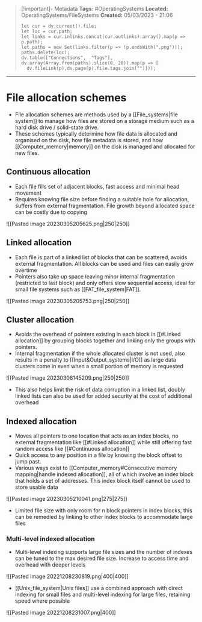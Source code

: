 > [!important]- Metadata
> **Tags:** #OperatingSystems 
> **Located:** OperatingSystems/FileSystems
> **Created:** 05/03/2023 - 21:06
> ```dataviewjs
>let cur = dv.current().file;
>let loc = cur.path;
>let links = cur.inlinks.concat(cur.outlinks).array().map(p => p.path);
>let paths = new Set(links.filter(p => !p.endsWith(".png")));
>paths.delete(loc);
>dv.table(["Connections",  "Tags"], dv.array(Array.from(paths).slice(0, 20)).map(p => [
>   dv.fileLink(p),dv.page(p).file.tags.join("")]));
> ```

___
# File allocation schemes
-   File allocation schemes are methods used by a [[File_systems|file system]] to manage how files are stored on a storage medium such as a hard disk drive / solid-state drive.
-   These schemes typically determine how file data is allocated and organised on the disk, how file metadata is stored, and how [[Computer_memory|memory]] on the disk is managed and allocated for new files.
## Continuous allocation
- Each file fills set of adjacent blocks, fast access and minimal head movement 
- Requires knowing file size before finding a suitable hole for allocation, suffers from external fragmentation. File growth beyond allocated space can be costly due to copying

![[Pasted image 20230305205625.png|250|250]]
## Linked allocation
- Each file is part of a linked list of blocks that can be scattered, avoids external fragmentation. All blocks can be used and files can easily grow overtime
- Pointers also take up space leaving minor internal fragmentation (restricted to last block) and only offers slow sequential access, ideal for small file systems such as [[FAT_file_system|FAT]]. 

![[Pasted image 20230305205753.png|250|250]]
## Cluster allocation
- Avoids the overhead of pointers existing in each block in [[#Linked allocation]] by grouping blocks together and linking only the groups with pointers. 
- Internal fragmentation if the whole allocated cluster is not used, also results in a penalty to [[Input&Output_systems|I/O]] as large data clusters come in even when a small portion of memory is requested 

![[Pasted image 20230306145209.png|250|250]]
- This also helps limit the risk of data corruption in a linked list, doubly linked lists can also be used for added security at the cost of additional overhead
## Indexed allocation
- Moves all pointers to one location that acts as an index blocks, no external fragmentation like [[#Linked allocation]] while still offering fast random access like [[#Continuous allocation]]
- Quick access to any position in a file  by knowing the block offset to jump past.
- Various ways exist to [[Computer_memory#Consecutive memory mapping|handle indexed allocation]], all of which involve an index block that holds a set of addresses. This index block itself  cannot be used to store usable data 

![[Pasted image 20230305210041.png|275|275]]

- Limited file size with only room for n block pointers in index blocks, this can be remedied by linking to other index blocks to accommodate large files
### Multi-level indexed allocation 
- Multi-level indexing supports large file sizes and the number of indexes can be tuned to the max desired file size. Increase to access time and overhead with deeper levels

![[Pasted image 20221208230819.png|400|400]]

- [[Unix_file_system|Unix files]] use a combined approach with direct indexing for small files and multi-level indexing for large files, retaining speed where possible

![[Pasted image 20221208231007.png|400]]
